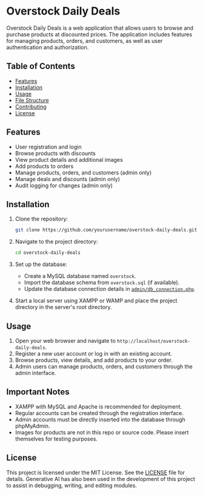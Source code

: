 # Overstock Daily Deals

Overstock Daily Deals is a web application that allows users to browse and purchase products at discounted prices. The application includes features for managing products, orders, and customers, as well as user authentication and authorization.

## Table of Contents

- [Features](#features)
- [Installation](#installation)
- [Usage](#usage)
- [File Structure](#file-structure)
- [Contributing](#contributing)
- [License](#license)

## Features

- User registration and login
- Browse products with discounts
- View product details and additional images
- Add products to orders
- Manage products, orders, and customers (admin only)
- Manage deals and discounts (admin only)
- Audit logging for changes (admin only)

## Installation

1. Clone the repository:
    ```sh
    git clone https://github.com/yourusername/overstock-daily-deals.git
    ```
2. Navigate to the project directory:
    ```sh
    cd overstock-daily-deals
    ```
3. Set up the database:
    - Create a MySQL database named `overstock`.
    - Import the database schema from `overstock.sql` (if available).
    - Update the database connection details in [`admin/db_connection.php`](admin/db_connection.php).

4. Start a local server using XAMPP or WAMP and place the project directory in the server's root directory.

## Usage

1. Open your web browser and navigate to `http://localhost/overstock-daily-deals`.
2. Register a new user account or log in with an existing account.
3. Browse products, view details, and add products to your order.
4. Admin users can manage products, orders, and customers through the admin interface.

## Important Notes

- XAMPP with MySQL and Apache is recommended for deployment.
- Regular accounts can be created through the registration interface.
- Admin accounts must be directly inserted into the database through phpMyAdmin.
- Images for products are not in this repo or source code. Please insert themselves for testing purposes.


## License

This project is licensed under the MIT License. See the [LICENSE](LICENSE) file for details. Generative AI has also been used in the development of this project to assist in debugging, writing, and editing modules.